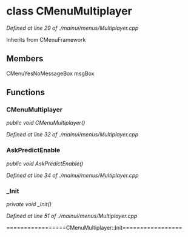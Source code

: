 # class CMenuMultiplayer

*Defined at line 29 of ./mainui/menus/Multiplayer.cpp*

Inherits from CMenuFramework



## Members

CMenuYesNoMessageBox msgBox



## Functions

### CMenuMultiplayer

*public void CMenuMultiplayer()*

*Defined at line 32 of ./mainui/menus/Multiplayer.cpp*

### AskPredictEnable

*public void AskPredictEnable()*

*Defined at line 34 of ./mainui/menus/Multiplayer.cpp*

### _Init

*private void _Init()*

*Defined at line 51 of ./mainui/menus/Multiplayer.cpp*

=================CMenuMultiplayer::Init=================



